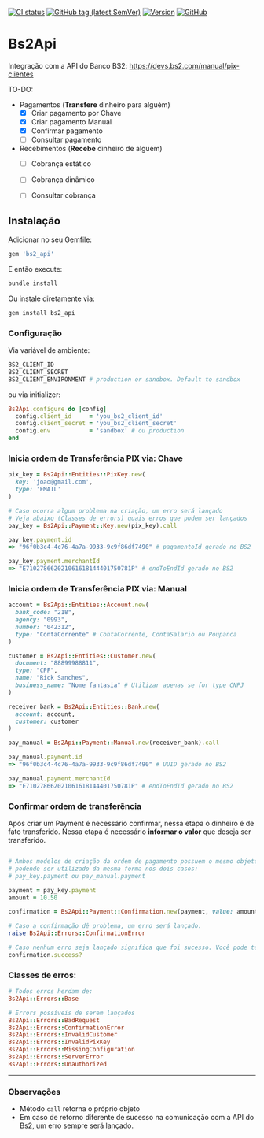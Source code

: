 [![CI status](https://github.com/latamgateway/bs2_api/actions/workflows/test.yml/badge.svg?branch=main)](https://github.com/latamgateway/bs2_api/actions/workflows/test.yml)
[![GitHub tag (latest SemVer)](https://img.shields.io/github/tag/latamgateway/bs2_api.svg?style=flat-square)](http://github.com/latamgateway/bs2_api/releases)
[![Version](https://img.shields.io/gem/v/bs2_api.svg?style=flat-square)](https://rubygems.org/gems/bs2_api)
[![GitHub](https://img.shields.io/github/license/latamgateway/bs2_api?style=flat-square)](https://github.com/latamgateway/bs2_api/blob/main/LICENSE)

# Bs2Api

Integração com a API do Banco BS2: https://devs.bs2.com/manual/pix-clientes

TO-DO:
- Pagamentos (**Transfere** dinheiro para alguém)
  - [x] Criar pagamento por Chave
  - [x] Criar pagamento Manual
  - [x] Confirmar pagamento
  - [ ] Consultar pagamento
- Recebimentos (**Recebe** dinheiro de alguém)
  - [ ] Cobrança estático
  - [ ] Cobrança dinâmico
  - [ ] Consultar cobrança


## Instalação

Adicionar no seu Gemfile:
```ruby
gem 'bs2_api'
```

E então execute:
```bash
bundle install
```

Ou instale diretamente via:
```bash
gem install bs2_api
```

### Configuração
Via variável de ambiente:
```bash
BS2_CLIENT_ID
BS2_CLIENT_SECRET
BS2_CLIENT_ENVIRONMENT # production or sandbox. Default to sandbox
```

ou via initializer:

```ruby
Bs2Api.configure do |config|
  config.client_id     = 'you_bs2_client_id'
  config.client_secret = 'you_bs2_client_secret'
  config.env           = 'sandbox' # ou production
end
```

### Inicia ordem de Transferência PIX via: Chave

```ruby
pix_key = Bs2Api::Entities::PixKey.new(
  key: 'joao@gmail.com',
  type: 'EMAIL'
)

# Caso ocorra algum problema na criação, um erro será lançado
# Veja abaixo (Classes de errors) quais erros que podem ser lançados
pay_key = Bs2Api::Payment::Key.new(pix_key).call

pay_key.payment.id
=> "96f0b3c4-4c76-4a7a-9933-9c9f86df7490" # pagamentoId gerado no BS2

pay_key.payment.merchantId
=> "E710278662021061618144401750781P" # endToEndId gerado no BS2

```

### Inicia ordem de Transferência PIX via: Manual

```ruby
account = Bs2Api::Entities::Account.new(
  bank_code: "218",
  agency: "0993",
  number: "042312",
  type: "ContaCorrente" # ContaCorrente, ContaSalario ou Poupanca
)

customer = Bs2Api::Entities::Customer.new(
  document: "88899988811",
  type: "CPF",
  name: "Rick Sanches",
  business_name: "Nome fantasia" # Utilizar apenas se for type CNPJ
)

receiver_bank = Bs2Api::Entities::Bank.new(
  account: account,
  customer: customer
)

pay_manual = Bs2Api::Payment::Manual.new(receiver_bank).call

pay_manual.payment.id
=> "96f0b3c4-4c76-4a7a-9933-9c9f86df7490" # UUID gerado no BS2

pay_manual.payment.merchantId
=> "E710278662021061618144401750781P" # endToEndId gerado no BS2
```

### Confirmar ordem de transferência
Após criar um Payment é necessário confirmar, nessa etapa o dinheiro é de fato transferido.
Nessa etapa é necessário **informar o valor** que deseja ser transferido.

```ruby

# Ambos modelos de criação da ordem de pagamento possuem o mesmo objeto payment
# podendo ser utilizado da mesma forma nos dois casos:
# pay_key.payment ou pay_manual.payment

payment = pay_key.payment
amount = 10.50

confirmation = Bs2Api::Payment::Confirmation.new(payment, value: amount).call

# Caso a confirmação dê problema, um erro será lançado.
raise Bs2Api::Errors::ConfirmationError

# Caso nenhum erro seja lançado significa que foi sucesso. Você pode ter certeza com
confirmation.success?
```

### Classes de erros:
```ruby
# Todos erros herdam de:
Bs2Api::Errors::Base

# Errors possíveis de serem lançados
Bs2Api::Errors::BadRequest
Bs2Api::Errors::ConfirmationError
Bs2Api::Errors::InvalidCustomer
Bs2Api::Errors::InvalidPixKey
Bs2Api::Errors::MissingConfiguration
Bs2Api::Errors::ServerError
Bs2Api::Errors::Unauthorized
```

---

### Observações
- Método `call` retorna o próprio objeto
- Em caso de retorno diferente de sucesso na comunicação com a API do Bs2, um erro sempre será lançado.